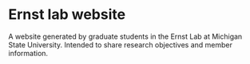 # Ernst lab website

A website generated by graduate students in the Ernst Lab at Michigan State University.
Intended to share research objectives and member information.
